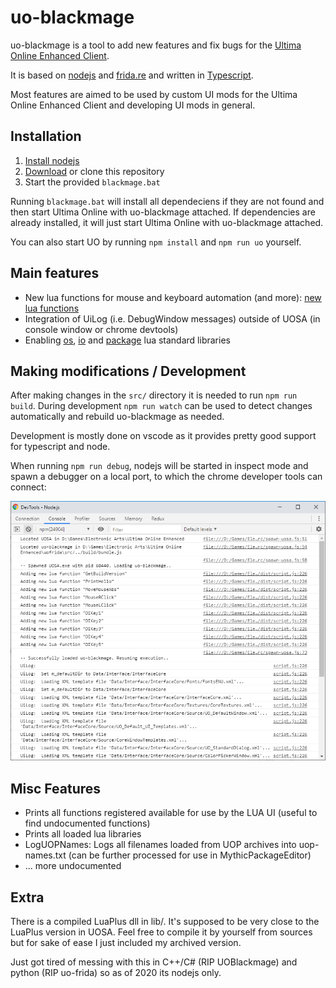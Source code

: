 # uo-blackmage

uo-blackmage is a tool to add new features and fix bugs for the [Ultima Online Enhanced Client](https://uo.com).

It is based on [nodejs](https://nodejs.org/en/download/) and [frida.re](https://www.frida.re/)
and written in [Typescript](https://www.typescriptlang.org/).

Most features are aimed to be used by custom UI mods for the Ultima Online Enhanced Client and developing UI mods in general.

## Installation

1. [Install nodejs](https://nodejs.org/en/download/)
2. [Download](https://github.com/nufasou/uofrida/archive/master.zip) or clone this repository
3. Start the provided `blackmage.bat`

Running `blackmage.bat` will install all dependeciens if they are not found and then start Ultima Online with
uo-blackmage attached. If dependencies are already installed, it will just start Ultima Online with uo-blackmage attached.

You can also start UO by running `npm install` and `npm run uo` yourself.

## Main features

- New lua functions for mouse and keyboard automation (and more): [new lua functions](docs/lua-functions.md)
- Integration of UiLog (i.e. DebugWindow messages) outside of UOSA (in console window or chrome devtools)
- Enabling [os](https://www.lua.org/pil/contents.html#22), [io](https://www.lua.org/pil/contents.html#21) and [package](https://www.lua.org/pil/contents.html#15) lua standard libraries

## Making modifications / Development

After making changes in the `src/` directory it is needed to run `npm run build`.
During development `npm run watch` can be used to detect changes automatically and
rebuild uo-blackmage as needed.

Development is mostly done on vscode as it provides pretty good support for typescript and node.

When running `npm run debug`, nodejs will be started in inspect mode and spawn a debugger on a local port,
to which the chrome developer tools can connect:

![chrome devtools](docs/chrome-devtools.png "chrome devtools integration")

## Misc Features

- Prints all functions registered available for use by the LUA UI (useful to find undocumented functions)
- Prints all loaded lua libraries
- LogUOPNames: Logs all filenames loaded from UOP archives into uop-names.txt (can be further processed for use in MythicPackageEditor)
- ... more undocumented

## Extra

There is a compiled LuaPlus dll in lib/. It's supposed to be very close to the LuaPlus version in UOSA. Feel free to compile it by yourself from sources but for sake of ease I just included my archived version.

Just got tired of messing with this in C++/C# (RIP UOBlackmage) and python (RIP uo-frida) so as of 2020 its nodejs only.

